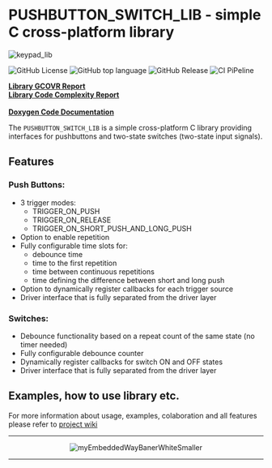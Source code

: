 # PUSHBUTTON_SWITCH_LIB - simple C cross-platform library 
![keypad_lib](https://github.com/user-attachments/assets/91f53293-e0e2-43eb-ac10-cd1eeca71594) 

![GitHub License](https://img.shields.io/github/license/niwciu/PUSHBUTTON_SWITCH_LIB) ![GitHub top language](https://img.shields.io/github/languages/top/niwciu/PUSHBUTTON_SWITCH_LIB) ![GitHub Release](https://img.shields.io/github/v/release/niwciu/PUSHBUTTON_SWITCH_LIB) ![CI PiPeline](https://github.com/niwciu/PUSHBUTTON_SWITCH_LIB/actions/workflows/CI_Pipeline.yml/badge.svg)

<b><a href='https://niwciu.github.io/PUSHBUTTON_SWITCH_LIB/reports/CCR/JSON_ALL/HTML_OUT/project_coverage.html'>Library GCOVR Report</a></b>  
<b><a href='https://niwciu.github.io/PUSHBUTTON_SWITCH_LIB/reports/CCM/index.html'>Library Code Complexity Report</a></b>  <br><br>
<b><a href='https://niwciu.github.io/PUSHBUTTON_SWITCH_LIB/doc/lib_doc/html/index.html'>Doxygen Code Documentation </a></b> 


The `PUSHBUTTON_SWITCH_LIB` is a simple cross-platform C library providing interfaces for pushbuttons and two-state switches (two-state input signals).

## Features  
### Push Buttons:
- 3 trigger modes:
  - TRIGGER_ON_PUSH
  - TRIGGER_ON_RELEASE
  - TRIGGER_ON_SHORT_PUSH_AND_LONG_PUSH
- Option to enable repetition
- Fully configurable time slots for:
  - debounce time
  - time to the first repetition
  - time between continuous repetitions
  - time defining the difference between short and long push
- Option to dynamically register callbacks for each trigger source
- Driver interface that is fully separated from the driver layer

### Switches:
- Debounce functionality based on a repeat count of the same state (no timer needed)
- Fully configurable debounce counter
- Dynamically register callbacks for switch ON and OFF states
- Driver interface that is fully separated from the driver layer

## Examples, how to use library etc.

For more information about usage, examples, colaboration and all features please refer to [project wiki](https://github.com/niwciu/PUSHBUTTON_SWITCH_LIB/wiki)

<div align="center">

***
![myEmbeddedWayBanerWhiteSmaller](https://github.com/user-attachments/assets/f4825882-e285-4e02-a75c-68fc86ff5716)
***
</div>
